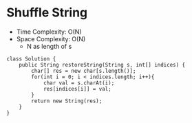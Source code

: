 # Shuffle String

- Time Complexity: O(N)
- Space Complexity: O(N)
  - N as length of s

```
class Solution {
    public String restoreString(String s, int[] indices) {
        char[] res = new char[s.length()];
        for(int i = 0; i < indices.length; i++){
            char val = s.charAt(i);
            res[indices[i]] = val;
        }
        return new String(res);
    }
}
```
